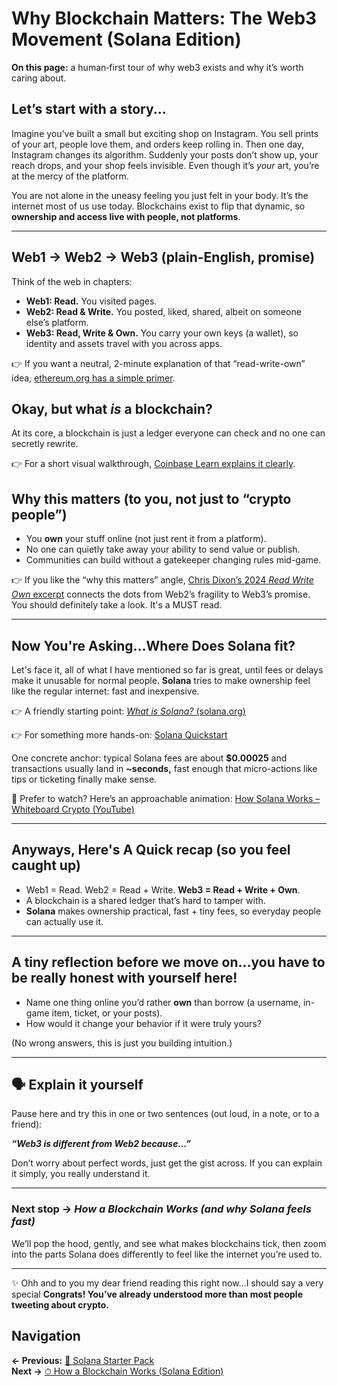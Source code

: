 # Why Blockchain Matters: The Web3 Movement (Solana Edition)

**On this page:** a human‑first tour of why web3 exists and why it’s worth caring about.

## Let’s start with a story...

Imagine you’ve built a small but exciting shop on Instagram. You sell prints of your art, people love them, and orders keep rolling in. Then one day, Instagram changes its algorithm. Suddenly your posts don’t show up, your reach drops, and your shop feels invisible. Even though it’s *your* art, you’re at the mercy of the platform.

You are not alone in the uneasy feeling you just felt in your body. It’s the internet most of us use today. Blockchains exist to flip that dynamic, so **ownership and access live with people, not platforms**.

---

## Web1 → Web2 → Web3 (plain-English, promise)

Think of the web in chapters:

- **Web1: Read.** You visited pages.
- **Web2: Read & Write.** You posted, liked, shared, albeit on someone else’s platform.
- **Web3: Read, Write & Own.** You carry your own keys (a wallet), so identity and assets travel with you across apps.

👉 If you want a neutral, 2-minute explanation of that “read-write-own” idea, [ethereum.org has a simple primer](https://ethereum.org/en/web3/).

## Okay, but what *is* a blockchain?

At its core, a blockchain is just a ledger everyone can check and no one can secretly rewrite.

👉 For a short visual walkthrough, [Coinbase Learn explains it clearly](https://www.coinbase.com/learn/crypto-basics/what-is-a-blockchain).

## Why this matters (to you, not just to “crypto people”)

- You **own** your stuff online (not just rent it from a platform).
- No one can quietly take away your ability to send value or publish.
- Communities can build without a gatekeeper changing rules mid-game.

👉 If you like the “why this matters” angle, [Chris Dixon’s 2024 *Read Write Own* excerpt](https://a16zcrypto.com/posts/article/read-write-own-intro/#:~:text=People%20can%20read%20and%20write%20on%20the%20internet%2C%20but%20they%20can%20also%20now%20own) connects the dots from Web2’s fragility to Web3’s promise. You should definitely take a look. It's a MUST read.

---

## Now You're Asking...Where Does Solana fit?

Let's face it, all of what I have mentioned so far is great, until fees or delays make it unusable for normal people. **Solana** tries to make ownership feel like the regular internet: fast and inexpensive.

👉 A friendly starting point: [*What is Solana?* (solana.org)](https://solana.com/learn/what-is-solana)

👉 For something more hands-on: [Solana Quickstart](https://solana.com/docs/intro/quick-start)

One concrete anchor: typical Solana fees are about **$0.00025** and transactions usually land in **~seconds,** fast enough that micro-actions like tips or ticketing finally make sense.

🎥 Prefer to watch? Here’s an approachable animation: [How Solana Works – Whiteboard Crypto (YouTube)](https://www.youtube.com/watch?v=Hoq3s8KeUIE)

---

## Anyways, Here's A Quick recap (so you feel caught up)

- Web1 = Read. Web2 = Read + Write. **Web3 = Read + Write + Own**.
- A blockchain is a shared ledger that’s hard to tamper with.
- **Solana** makes ownership practical, fast + tiny fees, so everyday people can actually use it.

---

## A tiny reflection before we move on...you have to be really honest with yourself here!

- Name one thing online you’d rather **own** than borrow (a username, in-game item, ticket, or your posts).
- How would it change your behavior if it were truly yours?

(No wrong answers, this is just you building intuition.)

---

## 🗣️ Explain it yourself

Pause here and try this in one or two sentences (out loud, in a note, or to a friend):

_**“Web3 is different from Web2 because…”**_

Don’t worry about perfect words, just get the gist across. If you can explain it simply, you really understand it.

---

### Next stop → *How a Blockchain Works (and why Solana feels fast)*

We’ll pop the hood, gently, and see what makes blockchains tick, then zoom into the parts Solana does differently to feel like the internet you’re used to.

---

✨ Ohh and to you my dear friend reading this right now...I should say a very special **Congrats! You’ve already understood more than most people tweeting about crypto.**

## Navigation  

**← Previous:** [🌅 Solana Starter Pack](./web3-solana-starter-pack.md)  
**Next →** [⏱ How a Blockchain Works (Solana Edition)](./how-a-blockchain-works.md)